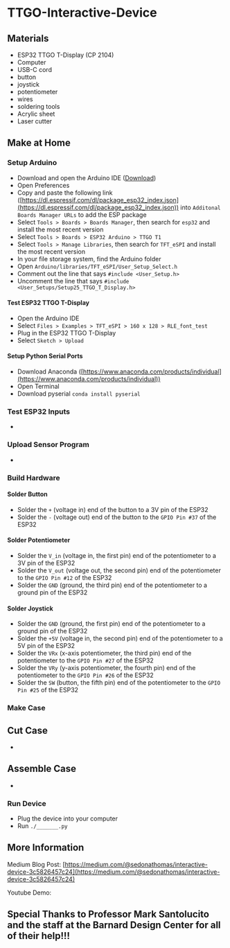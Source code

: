 # TTGO-Interactive-Device

## Materials

 - ESP32 TTGO T-Display (CP 2104)
 - Computer
 - USB-C cord
 - button
 - joystick
 - potentiometer
 - wires
 - soldering tools
 - Acrylic sheet
 - Laser cutter

## Make at Home

### Setup Arduino

- Download and open the Arduino IDE ([Download](https://www.arduino.cc/en/software))
- Open Preferences 
- Copy and paste the following link ([https://dl.espressif.com/dl/package_esp32_index.json](https://dl.espressif.com/dl/package_esp32_index.json)) into `Additonal Boards Manager URLs` to add the ESP package
- Select `Tools > Boards > Boards Manager`, then search for `esp32` and install the most recent version
- Select `Tools > Boards > ESP32 Arduino > TTGO T1`
- Select `Tools > Manage Libraries`, then search for `TFT_eSPI` and install the most recent version
- In your file storage system, find the Arduino folder
- Open `Arduino/libraries/TFT_eSPI/User_Setup_Select.h`
- Comment out the line that says `#include <User_Setup.h>`
- Uncomment the line that says `#include <User_Setups/Setup25_TTGO_T_Display.h>`

#### Test ESP32 TTGO T-Display

- Open the Arduino IDE
- Select `Files > Examples > TFT_eSPI > 160 x 128 > RLE_font_test`
- Plug in the ESP32 TTGO T-Display
- Select `Sketch > Upload`

#### Setup Python Serial Ports

- Download Anaconda ([https://www.anaconda.com/products/individual](https://www.anaconda.com/products/individual))
- Open Terminal
- Download pyserial `conda install pyserial`

### Test ESP32 Inputs

- 

### Upload Sensor Program

- 

### Build Hardware

#### Solder Button

- Solder the `+` (voltage in) end of the button to a 3V pin of the ESP32
- Solder the `-` (voltage out) end of the button to the `GPIO Pin #37` of the ESP32

#### Solder Potentiometer

- Solder the `V_in` (voltage in, the first pin) end of the potentiometer to a 3V pin of the ESP32
- Solder the `V_out` (voltage out, the second pin) end of the potentiometer to the `GPIO Pin #12` of the ESP32
- Solder the `GND` (ground, the third pin) end of the potentiometer to a ground pin of the ESP32

#### Solder Joystick

- Solder the `GND` (ground, the first pin) end of the potentiometer to a ground pin of the ESP32
- Solder the `+5V` (voltage in, the second pin) end of the potentiometer to a 5V pin of the ESP32
- Solder the `VRx` (x-axis potentiometer, the third pin) end of the potentiometer to the `GPIO Pin #27` of the ESP32
- Solder the `VRy` (y-axis potentiometer, the fourth pin) end of the potentiometer to the `GPIO Pin #26` of the ESP32
- Solder the `SW` (button, the fifth pin) end of the potentiometer to the `GPIO Pin #25` of the ESP32

### Make Case

## Cut Case

- 

## Assemble Case

- 

### Run Device

- Plug the device into your computer
- Run `./_______.py`


## More Information

Medium Blog Post: [https://medium.com/@sedonathomas/interactive-device-3c5826457c24](https://medium.com/@sedonathomas/interactive-device-3c5826457c24)

Youtube Demo: 

##
## Special Thanks to Professor Mark Santolucito and the staff at the Barnard Design Center for all of their help!!!
